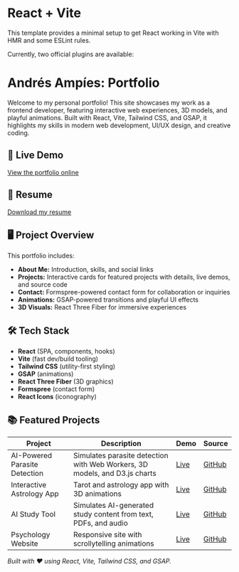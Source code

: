 # React + Vite

This template provides a minimal setup to get React working in Vite with HMR and some ESLint rules.

Currently, two official plugins are available:

# Andrés Ampíes: Portfolio

Welcome to my personal portfolio! This site showcases my work as a frontend developer, featuring interactive web experiences, 3D models, and playful animations. Built with React, Vite, Tailwind CSS, and GSAP, it highlights my skills in modern web development, UI/UX design, and creative coding.

## 🚀 Live Demo

[View the portfolio online](https://portfoflio-ten.vercel.app/contact)

## 📄 Resume

[Download my resume](public/resume.pdf)

## 🖥️ Project Overview

This portfolio includes:

- **About Me:** Introduction, skills, and social links
- **Projects:** Interactive cards for featured projects with details, live demos, and source code
- **Contact:** Formspree-powered contact form for collaboration or inquiries
- **Animations:** GSAP-powered transitions and playful UI effects
- **3D Visuals:** React Three Fiber for immersive experiences

## 🛠️ Tech Stack

- **React** (SPA, components, hooks)
- **Vite** (fast dev/build tooling)
- **Tailwind CSS** (utility-first styling)
- **GSAP** (animations)
- **React Three Fiber** (3D graphics)
- **Formspree** (contact form)
- **React Icons** (iconography)

## 📚 Featured Projects

| Project | Description | Demo | Source |
|---------|-------------|------|--------|
| AI-Powered Parasite Detection | Simulates parasite detection with Web Workers, 3D models, and D3.js charts | [Live](https://parasaite.vercel.app) | [GitHub](https://github.com/yoampies/parasaite) |
| Interactive Astrology App | Tarot and astrology app with 3D animations | [Live](https://gabo-astral.vercel.app) | [GitHub](https://github.com/yoampies/gabo_astral) |
| AI Study Tool | Simulates AI-generated study content from text, PDFs, and audio | [Live](https://studyai-drab.vercel.app) | [GitHub](https://github.com/yoampies/studyai) |
| Psychology Website | Responsive site with scrollytelling animations | [Live](https://jose-nine-ashy.vercel.app) | [GitHub](https://github.com/yoampies/jose) |

_Built with ❤️ using React, Vite, Tailwind CSS, and GSAP._
 